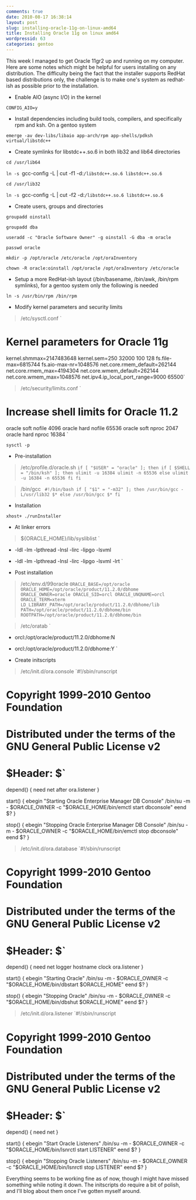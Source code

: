 ```yaml
---
comments: true
date: 2010-08-17 16:38:14
layout: post
slug: installing-oracle-11g-on-linux-amd64
title: Installing Oracle 11g on linux amd64
wordpressid: 63
categories: gentoo
---
```


This week I managed to get Oracle 11gr2 up and running on my computer. Here are some notes which might be helpful for users installing on any distribution. The difficulty being the fact that the installer supports RedHat based distributions only, the challenge is to make one's system as redhat-ish as possible prior to the installation.



	
* Enable AIO (async I/O) in the kernel

`CONFIG_AIO=y`

	
* Install dependencies including build tools, compilers, and specifically rpm and ksh. On a gentoo system

`emerge -av dev-libs/libaio app-arch/rpm app-shells/pdksh virtual/libstdc++`

	
* Create symlinks for libstdc++.so.6 in both lib32 and lib64 directories

`cd /usr/lib64`

`ln -s `gcc-config -L | cut -f1 -d:`/libstdc++.so.6 libstdc++.so.6`

`cd /usr/lib32`

`ln -s `gcc-config -L | cut -f2 -d:`/libstdc++.so.6 libstdc++.so.6`

	
* Create users, groups and directories

`groupadd oinstall`

`groupadd dba`

`useradd -c "Oracle Software Owner" -g oinstall -G dba -m oracle`

`passwd oracle`

`mkdir -p /opt/oracle /etc/oracle /opt/oraInventory`

`chown -R oracle:oinstall /opt/oracle /opt/oraInventory /etc/oracle`

	
* Setup a more RedHat-ish layout (/bin/basename, /bin/awk, /bin/rpm symlinks), for a gentoo system only the following is needed

`ln -s /usr/bin/rpm /bin/rpm`

	
* Modify kernel parameters and security limits



> /etc/sysctl.conf
`
# Kernel parameters for Oracle 11g
kernel.shmmax=2147483648
kernel.sem=250 32000 100 128
fs.file-max=6815744
fs.aio-max-nr=1048576
net.core.rmem_default=262144
net.core.rmem_max=4194304
net.core.wmem_default=262144
net.core.wmem_max=1048576
net.ipv4.ip_local_port_range=9000 65500`




> /etc/security/limits.conf
`
# Increase shell limits for Oracle 11.2
oracle		 soft	 nofile		 4096
oracle		 hard	 nofile		 65536
oracle		 soft	 nproc		 2047
oracle		 hard	 nproc		 16384
`


`sysctl -p`

	
* Pre-installation



> /etc/profile.d/oracle.sh
`if [ "$USER" = "oracle" ]; then
if [ $SHELL = "/bin/ksh" ]; then
ulimit -u 16384
ulimit -n 65536
else
ulimit -u 16384 -n 65536
fi
fi`




> /bin/gcc
`
#!/bin/bash
if [ "$1" = "-m32" ]; then
/usr/bin/gcc -L/usr/lib32 $*
else
/usr/bin/gcc $*
fi`




	
* Installation

`xhost+
./runInstaller
`

	
* At linker errors



> ${ORACLE_HOME}/lib/sysliblist
`
- -ldl -lm -lpthread -lnsl -lirc -lipgo -lsvml
+ -ldl -lm -lpthread -lnsl -lirc -lipgo -lsvml -lrt
`




	
* Post installation



> /etc/env.d/99oracle
`ORACLE_BASE=/opt/oracle
ORACLE_HOME=/opt/oracle/product/11.2.0/dbhome
ORACLE_OWNER=oracle
ORACLE_SID=orcl
ORACLE_UNQNAME=orcl
ORACLE_TERM=xterm
LD_LIBRARY_PATH=/opt/oracle/product/11.2.0/dbhome/lib
PATH=/opt/oracle/product/11.2.0/dbhome/bin
ROOTPATH=/opt/oracle/product/11.2.0/dbhome/bin
`




> /etc/oratab
`
- orcl:/opt/oracle/product/11.2.0/dbhome:N
+ orcl:/opt/oracle/product/11.2.0/dbhome:Y
`




	
* Create initscripts



> /etc/init.d/ora.console
`#!/sbin/runscript
# Copyright 1999-2010 Gentoo Foundation
# Distributed under the terms of the GNU General Public License v2
# $Header: $`

depend() {
need net
after ora.listener
}

start() {
ebegin "Starting Oracle Enterprise Manager DB Console"
/bin/su -m - $ORACLE_OWNER -c "$ORACLE_HOME/bin/emctl start dbconsole"
eend $?
}

stop() {
ebegin "Stopping Oracle Enterprise Manager DB Console"
/bin/su -m - $ORACLE_OWNER -c "$ORACLE_HOME/bin/emctl stop dbconsole"
eend $?
}




> /etc/init.d/ora.database
`#!/sbin/runscript
# Copyright 1999-2010 Gentoo Foundation
# Distributed under the terms of the GNU General Public License v2
# $Header: $`

depend() {
need net logger hostname clock ora.listener
}

start() {
ebegin "Starting Oracle"
/bin/su -m - $ORACLE_OWNER -c "$ORACLE_HOME/bin/dbstart $ORACLE_HOME"
eend $?
}

stop() {
ebegin "Stopping Oracle"
/bin/su -m - $ORACLE_OWNER -c "$ORACLE_HOME/bin/dbshut $ORACLE_HOME"
eend $?
}




> /etc/init.d/ora.listener
`#!/sbin/runscript
# Copyright 1999-2010 Gentoo Foundation
# Distributed under the terms of the GNU General Public License v2
# $Header: $`

depend() {
need net
}

start() {
ebegin "Start Oracle Listeners"
/bin/su -m - $ORACLE_OWNER -c "$ORACLE_HOME/bin/lsnrctl start LISTENER"
eend $?
}

stop() {
ebegin "Stopping Oracle Listeners"
/bin/su -m - $ORACLE_OWNER -c "$ORACLE_HOME/bin/lsnrctl stop LISTENER"
eend $?
}



Everything seems to be working fine as of now, though I might have missed something while noting it down. The initscripts do require a bit of polish, and I'll blog about them once I've gotten myself around.

